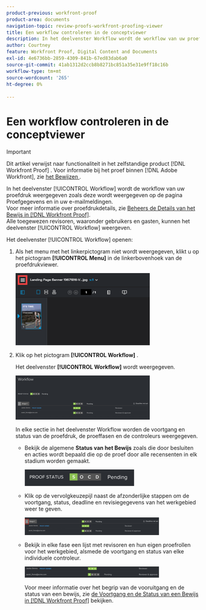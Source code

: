 ```yaml
---
product-previous: workfront-proof
product-area: documents
navigation-topic: review-proofs-workfront-proofing-viewer
title: Een workflow controleren in de conceptviewer
description: In het deelvenster Workflow wordt de workflow van uw proefdruk weergegeven zoals deze wordt weergegeven op de pagina Proefgegevens en in uw e-mailmeldingen. Zie Proefgegevens beheren in Workfront Proof voor meer informatie over proefdrukdetails. Alle toegewezen revisoren, waaronder gebruikers en gasten, kunnen het deelvenster Workflow weergeven.
author: Courtney
feature: Workfront Proof, Digital Content and Documents
exl-id: 4e6736bb-2859-4309-841b-67ed83dab6a0
source-git-commit: 41ab1312d2ccb8b8271bc851a35e31e9ff18c16b
workflow-type: tm+mt
source-wordcount: '265'
ht-degree: 0%

---
```


# Een workflow controleren in de conceptviewer

>[!IMPORTANT]
>
>Dit artikel verwijst naar functionaliteit in het zelfstandige product [!DNL Workfront Proof] . Voor informatie bij het proef binnen [!DNL Adobe Workfront], zie [ het Bewijzen ](../../../review-and-approve-work/proofing/proofing.md).

In het deelvenster [!UICONTROL Workflow] wordt de workflow van uw proefdruk weergegeven zoals deze wordt weergegeven op de pagina Proefgegevens en in uw e-mailmeldingen.\
Voor meer informatie over proefdrukdetails, zie [ Beheers de Details van het Bewijs in  [!DNL Workfront Proof]](../../../workfront-proof/wp-work-proofsfiles/manage-your-work/manage-proof-details.md).\
Alle toegewezen revisoren, waaronder gebruikers en gasten, kunnen het deelvenster [!UICONTROL Workflow] weergeven.

Het deelvenster [!UICONTROL Workflow] openen:

1. Als het menu met het linkerpictogram niet wordt weergegeven, klikt u op het pictogram **[!UICONTROL Menu]** in de linkerbovenhoek van de proefdrukviewer.

   ![ Menu_icon_in_Proofing_Viewer.png ](assets/menu-icon-in-proofing-viewer-350x188.png)

1. Klik op het pictogram **[!UICONTROL Workflow]** .

   Het deelvenster **[!UICONTROL Workflow]** wordt weergegeven.

   ![](assets/workflow-panel-350x115.png)

   In elke sectie in het deelvenster Workflow worden de voortgang en status van de proefdruk, de proeffasen en de controleurs weergegeven.

   * Bekijk de algemene **Status van het Bewijs** zoals die door besluiten en acties wordt bepaald die op de proef door alle recensenten in elk stadium worden gemaakt.

     ![ Screenshot_2018-05-01_10-23-53.png ](assets/screenshot-2018-05-01-10-23-53-285x43.png)

   * Klik op de vervolgkeuzepijl naast de afzonderlijke stappen om de voortgang, status, deadline en revisiegegevens van het werkgebied weer te geven.

     ![ Screen_Shot_2018-05-01_at_2.01.22_PM.png ](assets/screen-shot-2018-05-01-at-2.01.22-pm-350x46.png)

   * Bekijk in elke fase een lijst met revisoren en hun eigen proefrollen voor het werkgebied, alsmede de voortgang en status van elke individuele controleur.

     ![ Screen_Shot_2018-05-01_at_10.33.37_AM.png ](assets/screen-shot-2018-05-01-at-10.33.37-am-350x29.png)

     Voor meer informatie over het begrip van de vooruitgang en de status van een bewijs, zie [ de Voortgang en de Status van een Bewijs in  [!DNL Workfront Proof]](../../../workfront-proof/wp-work-proofsfiles/manage-your-work/view-progress-and-status-of-proof.md) bekijken.
